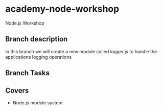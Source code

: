 # academy-node-workshop

Node.js Workshop

## Branch description

In this branch we will create a new module called logger.js to handle the applications logging operations

## Branch Tasks

## Covers

- Node.js module system
